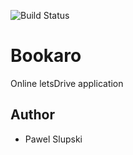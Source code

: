 ![Build Status](https://app.travis-ci.com/pawelslupski/letsDrive-app.svg?branch=master)

# Bookaro
Online letsDrive application

## Author
* Pawel Slupski 
